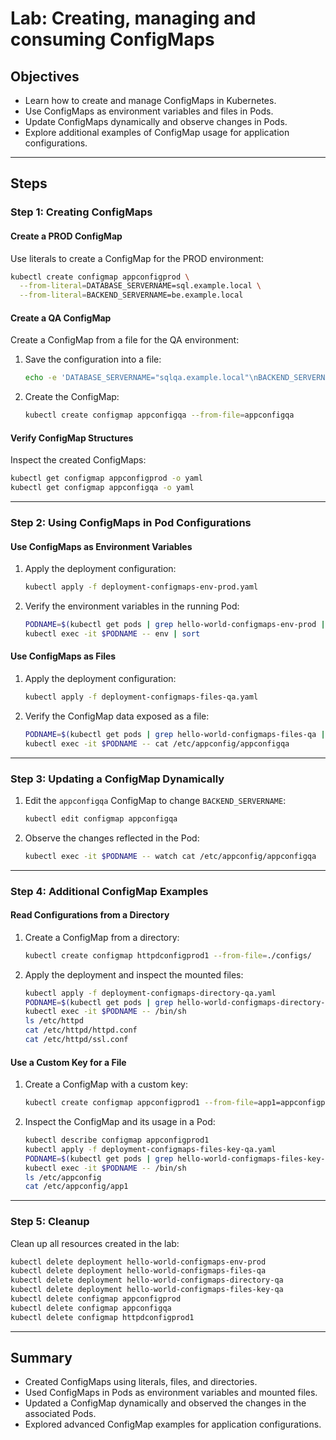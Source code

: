 # Lab: Creating, managing and consuming ConfigMaps

## Objectives
- Learn how to create and manage ConfigMaps in Kubernetes.
- Use ConfigMaps as environment variables and files in Pods.
- Update ConfigMaps dynamically and observe changes in Pods.
- Explore additional examples of ConfigMap usage for application configurations.

---

## Steps

### Step 1: Creating ConfigMaps

#### Create a PROD ConfigMap
Use literals to create a ConfigMap for the PROD environment:
```bash
kubectl create configmap appconfigprod \
  --from-literal=DATABASE_SERVERNAME=sql.example.local \
  --from-literal=BACKEND_SERVERNAME=be.example.local
```

#### Create a QA ConfigMap
Create a ConfigMap from a file for the QA environment:
1. Save the configuration into a file:
   ```bash
   echo -e 'DATABASE_SERVERNAME="sqlqa.example.local"\nBACKEND_SERVERNAME="beqa.example.local"' > appconfigqa
   ```
2. Create the ConfigMap:
   ```bash
   kubectl create configmap appconfigqa --from-file=appconfigqa
   ```

#### Verify ConfigMap Structures
Inspect the created ConfigMaps:
```bash
kubectl get configmap appconfigprod -o yaml
kubectl get configmap appconfigqa -o yaml
```

---

### Step 2: Using ConfigMaps in Pod Configurations

#### Use ConfigMaps as Environment Variables
1. Apply the deployment configuration:
   ```bash
   kubectl apply -f deployment-configmaps-env-prod.yaml
   ```
2. Verify the environment variables in the running Pod:
   ```bash
   PODNAME=$(kubectl get pods | grep hello-world-configmaps-env-prod | awk '{print $1}' | head -n 1)
   kubectl exec -it $PODNAME -- env | sort
   ```

#### Use ConfigMaps as Files
1. Apply the deployment configuration:
   ```bash
   kubectl apply -f deployment-configmaps-files-qa.yaml
   ```
2. Verify the ConfigMap data exposed as a file:
   ```bash
   PODNAME=$(kubectl get pods | grep hello-world-configmaps-files-qa | awk '{print $1}' | head -n 1)
   kubectl exec -it $PODNAME -- cat /etc/appconfig/appconfigqa
   ```

---

### Step 3: Updating a ConfigMap Dynamically
1. Edit the `appconfigqa` ConfigMap to change `BACKEND_SERVERNAME`:
   ```bash
   kubectl edit configmap appconfigqa
   ```
2. Observe the changes reflected in the Pod:
   ```bash
   kubectl exec -it $PODNAME -- watch cat /etc/appconfig/appconfigqa
   ```

---

### Step 4: Additional ConfigMap Examples

#### Read Configurations from a Directory
1. Create a ConfigMap from a directory:
   ```bash
   kubectl create configmap httpdconfigprod1 --from-file=./configs/
   ```
2. Apply the deployment and inspect the mounted files:
   ```bash
   kubectl apply -f deployment-configmaps-directory-qa.yaml
   PODNAME=$(kubectl get pods | grep hello-world-configmaps-directory-qa | awk '{print $1}' | head -n 1)
   kubectl exec -it $PODNAME -- /bin/sh
   ls /etc/httpd
   cat /etc/httpd/httpd.conf
   cat /etc/httpd/ssl.conf
   ```

#### Use a Custom Key for a File
1. Create a ConfigMap with a custom key:
   ```bash
   kubectl create configmap appconfigprod1 --from-file=app1=appconfigprod
   ```
2. Inspect the ConfigMap and its usage in a Pod:
   ```bash
   kubectl describe configmap appconfigprod1
   kubectl apply -f deployment-configmaps-files-key-qa.yaml
   PODNAME=$(kubectl get pods | grep hello-world-configmaps-files-key-qa | awk '{print $1}' | head -n 1)
   kubectl exec -it $PODNAME -- /bin/sh
   ls /etc/appconfig
   cat /etc/appconfig/app1
   ```

---

### Step 5: Cleanup
Clean up all resources created in the lab:
```bash
kubectl delete deployment hello-world-configmaps-env-prod
kubectl delete deployment hello-world-configmaps-files-qa
kubectl delete deployment hello-world-configmaps-directory-qa
kubectl delete deployment hello-world-configmaps-files-key-qa
kubectl delete configmap appconfigprod
kubectl delete configmap appconfigqa
kubectl delete configmap httpdconfigprod1
```

---

## Summary
- Created ConfigMaps using literals, files, and directories.
- Used ConfigMaps in Pods as environment variables and mounted files.
- Updated a ConfigMap dynamically and observed the changes in the associated Pods.
- Explored advanced ConfigMap examples for application configurations.

